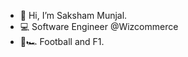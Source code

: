 - 👋 Hi, I’m Saksham Munjal.
- 💻 Software Engineer @Wizcommerce
- 🏈🏎️  Football and F1.
<!---
munjalSaksham71/munjalSaksham71 is a ✨ special ✨ repository because its `README.md` (this file) appears on your GitHub profile.
You can click the Preview link to take a look at your changes.
--->
